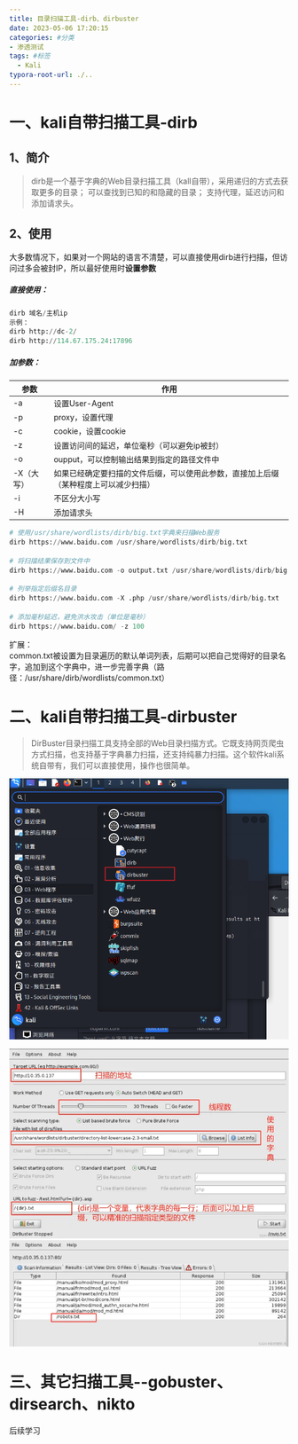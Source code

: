 ```yaml
---
title: 目录扫描工具-dirb、dirbuster
date: 2023-05-06 17:20:15
categories: #分类
- 渗透测试
tags: #标签
  - Kali
typora-root-url: ./..
---
```


<a name="ymqfO"></a>

# 一、kali自带扫描工具-dirb 
<a name="llkVi"></a>
## 1、简介
> dirb是一个基于字典的Web目录扫描工具（kalI自带），采用递归的方式去获取更多的目录；
> 可以查找到已知的和隐藏的目录；
> 支持代理，延迟访问和添加请求头。

<a name="SiMTP"></a>
## 2、使用
大多数情况下，如果对一个网站的语言不清楚，可以直接使用dirb进行扫描，但访问过多会被封IP，所以最好使用时**设置参数**
<a name="mEknu"></a>
##### 直接使用：
```python
dirb 域名/主机ip
示例：
dirb http://dc-2/
dirb http://114.67.175.24:17896
```
<a name="brycL"></a>
##### 加参数：
| 参数 | 作用 |
| --- | --- |
| -a | 设置User-Agent |
| -p | proxy，设置代理 |
| -c | cookie，设置cookie |
| -z | 设置访问间的延迟，单位毫秒（可以避免ip被封） |
| -o | oupput，可以控制输出结果到指定的路径文件中 |
| -X（大写） | 如果已经确定要扫描的文件后缀，可以使用此参数，直接加上后缀（某种程度上可以减少扫描） |
| -i | 不区分大小写 |
| -H | 添加请求头 |

```python
# 使用/usr/share/wordlists/dirb/big.txt字典来扫描Web服务
dirb https://www.baidu.com /usr/share/wordlists/dirb/big.txt

# 将扫描结果保存到文件中
dirb https://www.baidu.com -o output.txt /usr/share/wordlists/dirb/big.txt

# 列举指定后缀名目录
dirb https://www.baidu.com -X .php /usr/share/wordlists/dirb/big.txt

# 添加毫秒延迟，避免洪水攻击（单位是毫秒）
dirb https://www.baidu.com/ -z 100
```
扩展：<br />common.txt被设置为目录遍历的默认单词列表，后期可以把自己觉得好的目录名字，追加到这个字典中，进一步完善字典（路径：/usr/share/dirb/wordlists/common.txt）

<a name="FP4fr"></a>
# 二、kali自带扫描工具-dirbuster
>  DirBuster目录扫描工具支持全部的Web目录扫描方式。它既支持网页爬虫方式扫描，也支持基于字典暴力扫描，还支持纯暴力扫描。这个软件kali系统自带有，我们可以直接使用，操作也很简单。  

![1683109509530-b39c805b-c26d-4adb-84e4-2ea1f54ba74e.png](/images/1683109509530-b39c805b-c26d-4adb-84e4-2ea1f54ba74e.png)

![4ef82c6e023542719ddab478fef94e64](/images/4ef82c6e023542719ddab478fef94e64.png)![803e21b689974a809e1d20efa76eb114](/images/803e21b689974a809e1d20efa76eb114.png)

# 三、其它扫描工具--gobuster、dirsearch、nikto
后续学习

